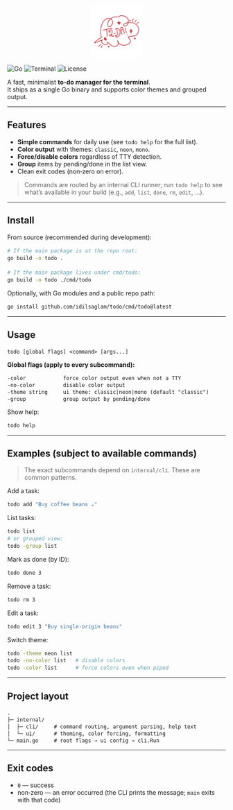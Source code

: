 

<p align="center"><img src="./logo.png" alt="tada" width="120" /></p>

![Go](https://img.shields.io/badge/Go-1.22%2B-00ADD8?logo=go)
![Terminal](https://img.shields.io/badge/Interface-CLI-informational)
![License](https://img.shields.io/badge/License-MIT-green)

A fast, minimalist **to‑do manager for the terminal**.  
It ships as a single Go binary and supports color themes and grouped output.

---

## Features

- **Simple commands** for daily use (see `todo help` for the full list).
- **Color output** with themes: `classic`, `neon`, `mono`.
- **Force/disable colors** regardless of TTY detection.
- **Group** items by pending/done in the list view.
- Clean exit codes (non‑zero on error).

> Commands are routed by an internal CLI runner; run `todo help` to see what’s available in your build (e.g., `add`, `list`, `done`, `rm`, `edit`, …).

---

## Install

From source (recommended during development):

```bash
# If the main package is at the repo root:
go build -o todo .

# If the main package lives under cmd/todo:
go build -o todo ./cmd/todo
```

Optionally, with Go modules and a public repo path:

```bash
go install github.com/idilsaglam/todo/cmd/todo@latest
```

---

## Usage

```text
todo [global flags] <command> [args...]
```

**Global flags (apply to every subcommand):**

```text
-color            force color output even when not a TTY
-no-color         disable color output
-theme string     ui theme: classic|neon|mono (default "classic")
-group            group output by pending/done
```

Show help:

```bash
todo help
```

---

## Examples (subject to available commands)

> The exact subcommands depend on `internal/cli`. These are common patterns.

Add a task:

```bash
todo add "Buy coffee beans ☕"
```

List tasks:

```bash
todo list
# or grouped view:
todo -group list
```

Mark as done (by ID):

```bash
todo done 3
```

Remove a task:

```bash
todo rm 3
```

Edit a task:

```bash
todo edit 3 "Buy single‑origin beans"
```

Switch theme:

```bash
todo -theme neon list
todo -no-color list   # disable colors
todo -color list      # force colors even when piped
```

---

## Project layout

```
.
├─ internal/
│  ├─ cli/     # command routing, argument parsing, help text
│  └─ ui/      # theming, color forcing, formatting
└─ main.go     # root flags → ui config → cli.Run
```

---

## Exit codes

- `0` — success  
- non‑zero — an error occurred (the CLI prints the message; `main` exits with that code)

